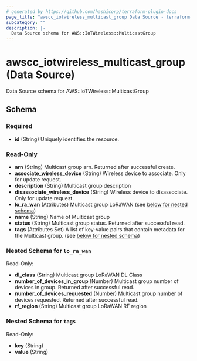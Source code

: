 ```yaml
---
# generated by https://github.com/hashicorp/terraform-plugin-docs
page_title: "awscc_iotwireless_multicast_group Data Source - terraform-provider-awscc"
subcategory: ""
description: |-
  Data Source schema for AWS::IoTWireless::MulticastGroup
---
```


# awscc_iotwireless_multicast_group (Data Source)

Data Source schema for AWS::IoTWireless::MulticastGroup



<!-- schema generated by tfplugindocs -->
## Schema

### Required

- **id** (String) Uniquely identifies the resource.

### Read-Only

- **arn** (String) Multicast group arn. Returned after successful create.
- **associate_wireless_device** (String) Wireless device to associate. Only for update request.
- **description** (String) Multicast group description
- **disassociate_wireless_device** (String) Wireless device to disassociate. Only for update request.
- **lo_ra_wan** (Attributes) Multicast group LoRaWAN (see [below for nested schema](#nestedatt--lo_ra_wan))
- **name** (String) Name of Multicast group
- **status** (String) Multicast group status. Returned after successful read.
- **tags** (Attributes Set) A list of key-value pairs that contain metadata for the Multicast group. (see [below for nested schema](#nestedatt--tags))

<a id="nestedatt--lo_ra_wan"></a>
### Nested Schema for `lo_ra_wan`

Read-Only:

- **dl_class** (String) Multicast group LoRaWAN DL Class
- **number_of_devices_in_group** (Number) Multicast group number of devices in group. Returned after successful read.
- **number_of_devices_requested** (Number) Multicast group number of devices requested. Returned after successful read.
- **rf_region** (String) Multicast group LoRaWAN RF region


<a id="nestedatt--tags"></a>
### Nested Schema for `tags`

Read-Only:

- **key** (String)
- **value** (String)


